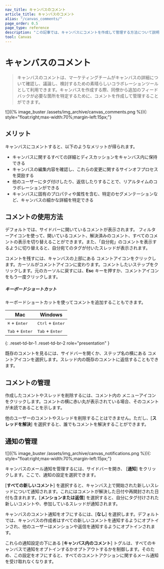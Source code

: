 ```yaml
---
nav_title: キャンバスのコメント
article_title: キャンバスのコメント
alias: "/canvas_comments/"
page_order: 0.5
page_type: reference
description: "この記事では、キャンバスにコメントを作成して管理する方法について説明します。"
tool: Canvas
---
```


# キャンバスのコメント

> キャンバスのコメントは、マーケティングチームがキャンバスの詳細について確認し、議論し、検討するための素晴らしいコラボレーションツールとして利用できます。キャンバスを作成する際、同僚から追加のフィードバックが必要な箇所を特定するために、コメントを作成して管理することができます。

\![]({% image_buster /assets/img_archive/canvas_comments.png %}){: style="float:right;max-width:70%;margin-left:15px;"}

## メリット

キャンバスにコメントすると、以下のようなメリットが得られます。
- キャンバスに関するすべての詳細とディスカッションをキャンバス内に保持できる
- キャンバスの編集内容を確認し、これらの変更に関するサインオフプロセスを奨励する
- 他のユーザーにタグ付けしたり、返信したりすることで、リアルタイムのコラボレーションができる 
- キャンバスに固有のプロパティや属性を含む、特定のセグメンテーションなど、キャンバスの細かな詳細を特定できる

## コメントの使用方法

デフォルトでは、サイドバーに開いているコメントが表示されます。<i class="fa-solid fa-sliders"></i> フィルターアイコンを使って、開いているコメント、解決済みのコメント、すべてのコメントの表示を切り替えることができます。また、「自分宛」のコメントを表示するように切り替えると、自分宛てのタグが付いたスレッドが表示されます。

コメントを残すには、キャンバスの上部にある <i class="fas fa-comment"></i> コメントアイコンをクリックします。カーソルがコメントアイコンに変わります。コメントしたいステップをクリックします。元のカーソルに戻すには、**Esc** キーを押すか、コメントアイコンをもう一度クリックします。 

##### キーボードショートカット

キーボードショートカットを使ってコメントを追加することもできます。

| Mac | Windows |
| --- | --- |
| <kbd>⌘</kbd> + <kbd>Enter</kbd> | <kbd>Ctrl</kbd> + <kbd>Enter</kbd>|
| <kbd>Tab</kbd> + <kbd>Enter</kbd> | <kbd>Tab</kbd> + <kbd>Enter</kbd> |
{: .reset-td-br-1 .reset-td-br-2 role="presentation" }

既存のコメントを見るには、サイドバーを開くか、ステップ名の横にある <i class="fas fa-comment"></i> コメントアイコンを選択します。スレッド内の既存のコメントに返信することもできます。 

## コメントの管理

作成したコメントやスレッドを削除するには、コメント内の <i class="fa-solid fa-ellipsis-vertical"></i> メニューアイコンをクリックします。コメントの横に赤い丸が表示されている場合、そのコメントが未読であることを示します。

他のユーザーのコメントやスレッドを削除することはできません。ただし、[**スレッドを解決**] を選択すると、誰でもコメントを解決することができます。

## 通知の管理

\![]({% image_buster /assets/img_archive/canvas_notifications.png %}){: style="float:right;max-width:70%;margin-left:15px;"}

キャンバスのメール通知を管理するには、サイドバーを開き、<i class="fa-solid fa-bell"></i> [**通知**] をクリックします。ここで、通知の設定を選択できます。

[**すべての新しいコメント**] を選択すると、キャンバス上で開始された新しいスレッドについて通知されます。これにはコメントが解決した日付や再開封された日付も含まれます。[**メンションまたは返信**] を選択すると、自分にタグ付けされた新しいコメントや、参加しているスレッドが通知されます。

キャンバスのコメント通知をオフにするには、[**なし**] を選択します。デフォルトでは、キャンバスの作成者はすべての新しいコメントを通知するようにオプトインされ、他のユーザーはメンションや返信を通知するようにオプトインされます。

これらの通知設定の下にある [**キャンバス内のコメント**] トグルは、すべてのキャンバスで通知をオプトインするかオプトアウトするかを制御します。そのため、この設定をオフにすると、すべてのコメントアクションに関するメール通知を受け取れなくなります。


